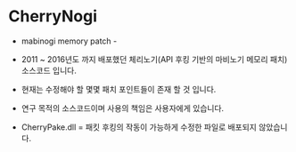 # CherryNogi

- mabinogi memory patch -

- 2011 ~ 2016년도 까지 배포했던 체리노기(API 후킹 기반의 마비노기 메모리 패치) 소스코드 입니다.

- 현재는 수정해야 할 몇몇 패치 포인트들이 존재 할 것 입니다.

- 연구 목적의 소스코드이며 사용의 책임은 사용자에게 있습니다.

- CherryPake.dll = 패킷 후킹의 작동이 가능하게 수정한 파일로 배포되지 않았습니다.
